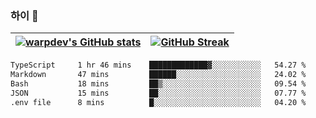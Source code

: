 
### 하이 👋
[![warpdev's GitHub stats](https://github-readme-stats.vercel.app/api?username=warpdev&show_icons=true&theme=vue-dark)](#) |[![GitHub Streak](https://github-readme-streak-stats.herokuapp.com/?user=warpdev&theme=dark)](#)
--- | --- |
<!--START_SECTION:waka-->

```txt
TypeScript     1 hr 46 mins    █████████████▓░░░░░░░░░░░   54.27 %
Markdown       47 mins         ██████░░░░░░░░░░░░░░░░░░░   24.02 %
Bash           18 mins         ██▒░░░░░░░░░░░░░░░░░░░░░░   09.54 %
JSON           15 mins         ██░░░░░░░░░░░░░░░░░░░░░░░   07.77 %
.env file      8 mins          █░░░░░░░░░░░░░░░░░░░░░░░░   04.20 %
```

<!--END_SECTION:waka-->

<!--
**warpdev/warpdev** is a ✨ _special_ ✨ repository because its `README.md` (this file) appears on your GitHub profile.

Here are some ideas to get you started:

- 🔭 I’m currently working on ...
- 🌱 I’m currently learning ...
- 👯 I’m looking to collaborate on ...
- 🤔 I’m looking for help with ...
- 💬 Ask me about ...
- 📫 How to reach me: ...
- 😄 Pronouns: ...
- ⚡ Fun fact: ...
-->
